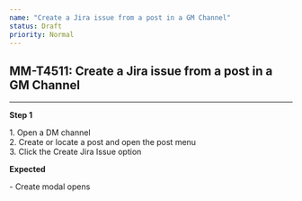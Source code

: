 ```yaml
---
name: "Create a Jira issue from a post in a GM Channel"
status: Draft
priority: Normal
---
```


## MM-T4511: Create a Jira issue from a post in a GM Channel

---

**Step 1**

1\. Open a DM channel\
2\. Create or locate a post and open the post menu\
3\. Click the Create Jira Issue option

**Expected**

\- Create modal opens
